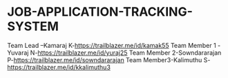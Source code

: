 # JOB-APPLICATION-TRACKING-SYSTEM
Team Lead –Kamaraj K-https://trailblazer.me/id/kamak55
Team Member 1 -Yuvaraj N-https://trailblazer.me/id/yuraj25
Team Member 2-Sowndararajan P-https://trailblazer.me/id/sowndararajan
Team Member3-Kalimuthu S-https://trailblazer.me/id/kkalimuthu3
